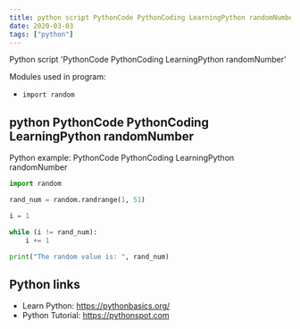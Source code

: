 ```yaml
---
title: python script PythonCode PythonCoding LearningPython randomNumber (snippet)
date: 2020-03-03
tags: ["python"]
---
```

Python script 'PythonCode PythonCoding LearningPython randomNumber'


Modules used in program: 
* `import random`

## python PythonCode PythonCoding LearningPython randomNumber

Python example: PythonCode PythonCoding LearningPython randomNumber

```python
import random

rand_num = random.randrange(1, 51)

i = 1

while (i != rand_num):
    i += 1

print("The random value is: ", rand_num)

```

## Python links

- Learn Python: https://pythonbasics.org/
- Python Tutorial: https://pythonspot.com
